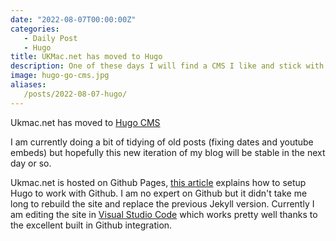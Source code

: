 ```yaml
---
date: "2022-08-07T00:00:00Z"
categories:
   - Daily Post
   - Hugo
title: UKMac.net has moved to Hugo
description: One of these days I will find a CMS I like and stick with it :)
image: hugo-go-cms.jpg
aliases:
   /posts/2022-08-07-hugo/
---
```

Ukmac.net has moved to [Hugo CMS](https://gohugo.io)

I am currently doing a bit of tidying of old posts (fixing dates and youtube embeds) but hopefully this new iteration of my blog will be stable in the next day or so.

Ukmac.net is hosted on Github Pages, [this article](https://gohugo.io/hosting-and-deployment/hosting-on-github/#deployment-of-project-pages-from-your-gh-pages-branch) explains how to setup Hugo to work with Github. I am no expert on Github but it didn't take me long to rebuild the site and replace the previous Jekyll version. Currently I am editing the site in [Visual Studio Code](https://code.visualstudio.com/) which works pretty well thanks to the excellent built in Github integration.